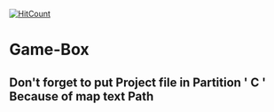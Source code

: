 [![HitCount](http://hits.dwyl.com/Abanoub-Asaad/Game-Box.svg)](http://hits.dwyl.com/Abanoub-Asaad/Game-Box)
# Game-Box
## Don't forget to put Project file in Partition ' C ' Because of map text Path 
